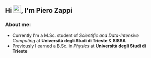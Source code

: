 ## Hi <img src="https://raw.githubusercontent.com/MartinHeinz/MartinHeinz/master/wave.gif" width="25">, I'm Piero Zappi ##

### About me: ###

- Currently I'm a M.Sc. student of *Scientific and Data-Intensive Computing* at **Università degli Studi di Trieste** & **SISSA**
- Previously I earned a B.Sc. in *Physics* at **Università degli Studi di Trieste**
